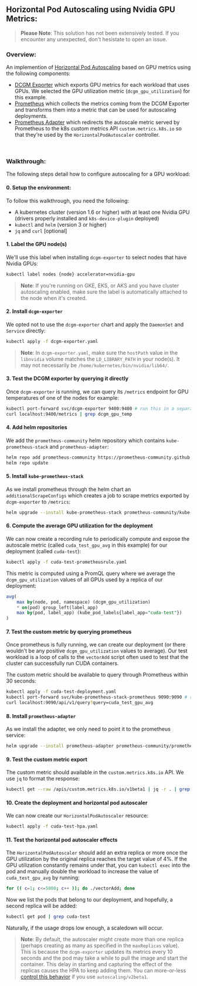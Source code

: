 ## Horizontal Pod Autoscaling using Nvidia GPU Metrics:

> **Please Note**: This solution has not been extensively tested. If you encounter any unexpected, don't hesistate to open an issue.


### Overview:
An implemention of [Horizontal Pod Autoscaling](https://kubernetes.io/docs/tasks/run-application/horizontal-pod-autoscale/) based on GPU metrics using the following components:
- [DCGM Exporter](https://github.com/NVIDIA/gpu-monitoring-tools#dcgm-exporter) which exports GPU metrics for each workload that uses GPUs. We selected the GPU utilization metric (`dcgm_gpu_utilization`) for this example.
- [Prometheus](https://github.com/prometheus/prometheus) which collects the metrics coming from the DCGM Exporter and transforms them into a metric that can be used for autoscaling deployments.
- [Prometheus Adapter](https://github.com/kubernetes-sigs/prometheus-adapter) which redirects the autoscale metric served by Prometheus to the k8s custom metrics API `custom.metrics.k8s.io` so that they're used by the `HorizontalPodAutoscaler` controller.


<br/>

### Walkthrough:

The following steps detail how to configure autoscaling for a GPU workload:

#### 0. Setup the environment:
To follow this walkthrough, you need the following:
- A kubernetes cluster (version 1.6 or higher) with at least one Nvidia GPU (drivers properly installed and `k8s-device-plugin` deployed)
- `kubectl` and `helm` (version 3 or higher)
- `jq` and `curl` [optional]


#### 1. Label the GPU node(s)
We'll use this label when installing `dcgm-exporter` to select nodes that have Nvidia GPUs:
```bash
kubectl label nodes {node} accelerator=nvidia-gpu
```
> **Note**: If you're running on GKE, EKS, or AKS and you have cluster autoscaling enabled, make sure the label is automatically attached to the node when it's created.


#### 2. Install `dcgm-exporter`
We opted not to use the `dcgm-exporter` chart and apply the `DaemonSet` and `Service` directly:
```bash
kubectl apply -f dcgm-exporter.yaml
```
> **Note**: In `dcgm-exporter.yaml`, make sure the `hostPath` value in the `libnvidia` volume matches the `LD_LIBRARY_PATH` in your node(s). It may not necessarily be `/home/kubernetes/bin/nvidia/lib64/`.


#### 3. Test the DCGM exporter by querying it directly
Once `dcgm-exporter` is running, we can query its `/metrics` endpoint for GPU temperatures of one of the nodes for example:
```bash
kubectl port-forward svc/dcgm-exporter 9400:9400 # run this in a separate terminal
curl localhost:9400/metrics | grep dcgm_gpu_temp
```


#### 4. Add helm repositories
We add the `prometheus-community` helm repository which contains `kube-prometheus-stack` and `prometheus-adapter`:
```bash
helm repo add prometheus-community https://prometheus-community.github.io/helm-charts
helm repo update
```


#### 5. Install `kube-prometheus-stack`
As we install prometheus through the helm chart an `additionalScrapeConfigs` which creates a job to scrape metrics exported by `dcgm-exporter` to `/metrics`:
```bash
helm upgrade --install kube-prometheus-stack prometheus-community/kube-prometheus-stack -f kube-prometheus-stack-values.yaml
```

#### 6. Compute the average GPU utilization for the deployment
We can now create a recording rule to periodically compute and expose the autoscale metric (called `cuda_test_gpu_avg` in this example) for our deployment (called `cuda-test`):
```bash
kubectl apply -f cuda-test-prometheusrule.yaml
```

This metric is computed using a PromQL query where we average the `dcgm_gpu_utilization` values of all GPUs used by a replica of our deployment:
```sql
avg(
    max by(node, pod, namespace) (dcgm_gpu_utilization)
    * on(pod) group_left(label_app)
    max by(pod, label_app) (kube_pod_labels{label_app="cuda-test"})
)
```


#### 7. Test the custom metric by querying prometheus
Once prometheus is fully running, we can create our deployment (or there wouldn't be any positive `dcgm_gpu_utilization` values to average). Our test workload is a loop of calls to the `vectorAdd` script often used to test that the cluster can successfully run CUDA containers.

The custom metric should be available to query through Prometheus within 30 seconds:
```bash
kubectl apply -f cuda-test-deployment.yaml
kubectl port-forward svc/kube-prometheus-stack-prometheus 9090:9090 # run this in a separate terminal
curl localhost:9090/api/v1/query?query=cuda_test_gpu_avg
```


#### 8. Install `prometheus-adapter`
As we install the adapter, we only need to point it to the prometheus service:
```bash
helm upgrade --install prometheus-adapter prometheus-community/prometheus-adapter --set prometheus.url="http://kube-prometheus-stack-prometheus.default.svc.cluster.local"
```


#### 9. Test the custom metric export
The custom metric should available in the `custom.metrics.k8s.io` API. We use `jq` to format the response: 
```bash
kubectl get --raw /apis/custom.metrics.k8s.io/v1beta1 | jq -r . | grep cuda_test_gpu_avg
```


#### 10. Create the deployment and horizontal pod autoscaler
We can now create our `HorizontalPodAutoscaler` resource:
```bash
kubectl apply -f cuda-test-hpa.yaml
```


#### 11. Test the horizontal pod autoscaler effects
The `HorizontalPodAutoscaler` should add an extra replica or more once the GPU utilization by the original replica reaches the target value of 4%. If the GPU utilization constantly remains under that, you can `kubectl exec` into the pod and manually double the workload to increase the value of `cuda_test_gpu_avg` by running:
```bash
for (( c=1; c<=5000; c++ )); do ./vectorAdd; done
```

Now we list the pods that belong to our deployment, and hopefully, a second replica will be added:
```bash
kubectl get pod | grep cuda-test
```
Naturally, if the usage drops low enough, a scaledown will occur.

> **Note**: By default, the autoscaler might create more than one replica (perhaps creating as many as specified in the `maxReplicas` value). This is because the `dcgm-exporter` updates its metrics every 10 seconds and the pod may take a while to pull the image and start the container. This delay in starting and capturing the effect of the replicas causes the HPA to keep adding them. You can more-or-less [control this behavior](https://kubernetes.io/docs/tasks/run-application/horizontal-pod-autoscale/#support-for-configurable-scaling-behavior) if you use `autoscaling/v2beta1`.